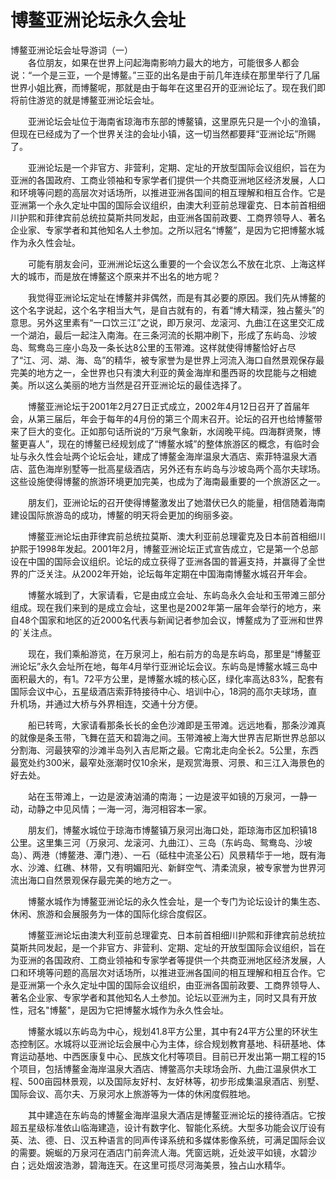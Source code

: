 # 博鳌亚洲论坛永久会址  
博鳌亚洲论坛会址导游词（一）  
　　各位朋友，如果在世界上问起海南影响力最大的地方，可能很多人都会说：“一个是三亚，一个是博鳌。”三亚的出名是由于前几年连续在那里举行了几届世界小姐比赛，而博鳌呢，那就是由于每年在这里召开的亚洲论坛了。现在我们即将前住游览的就是博鳌亚洲论坛会址。  

　　亚洲论坛会址位于海南省琼海市东部的博鳌镇，这里原先只是一个小的渔镇，但现在已经成为了一个世界关注的会址小镇，这一切当然都要拜“亚洲论坛”所赐了。  

　　亚洲论坛是一个非官方、非营利，定期、定址的开放型国际会议组织，旨在为亚洲的各国政府、工商业领袖和专家学者们提供一个共商亚洲地区经济发展，人口和环境等问题的高层次对话场所，以推进亚洲各国间的相互理解和相互合作。它是亚洲第一个永久定址中国的国际会议组织，由澳大利亚前总理霍克、日本前首相细川护熙和菲律宾前总统拉莫斯共同发起，由亚洲各国前政要、工商界领导人、著名企业家、专家学者和其他知名人土参加。之所以冠名“博鳌”，是因为它把博鳌水城作为永久性会址。  

　　可能有朋友会问，亚洲洲论坛这么重要的一个会议怎么不放在北京、上海这样大的城市，而是放在博鳌这个原来并不出名的地方呢？  

　　我觉得亚洲论坛定址在博鳌并非偶然，而是有其必要的原因。我们先从博鳌的这个名字说起，这个名字相当大气，是自古就有的，有着“博大精深，独占鳌头”的意思。另外这里素有“一口饮三江”之说，即万泉河、龙滚河、九曲江在这里交汇成一个湖泊，最后一起注入南海。在三条河流的长期冲刷下，形成了东屿岛、沙坡岛、鸳鸯岛三座小岛及一条长达8公里的玉带滩。这样就使得博鳌恰好占尽了“江、河、湖、海、岛”的精华，被专家誉为是世界上河流入海口自然景观保存最完美的地方之一，全世界也只有澳大利亚的黄金海岸和墨西哥的坎昆能与之相媲美。所以这么美丽的地方当然是召开亚洲论坛的最佳选择了。  

　　博鳌亚洲论坛于2001年2月27日正式成立，2002年4月12日召开了首届年会，从第三届后，年会于每年的4月份的第三个周末召开。论坛的召开也给博鳌带来了巨大的变化。正如那句话所说的“万泉气象新，水阔晚平纯。四海群贤聚，博鳌更喜人”，现在的博鳌已经规划成了“博鳌水城”的整体旅游区的概念，有临时会址与永久性会址两个论坛会址，建成了博鳌金海岸温泉大酒店、索菲特温泉大酒店、蓝色海岸别墅等一批高星级酒店，另外还有东屿岛与沙坡岛两个高尔夫球场。这些设施使得博鳌的旅游环境更加完美，也成为了海南最重要的一个旅游区之一。  

　　朋友们，亚洲论坛的召开使得博鳌激发出了她潜伏已久的能量，相信随着海南建设国际旅游岛的成功，博鳌的明天将会更加的绚丽多姿。  

　　博鳌亚洲论坛由菲律宾前总统拉莫斯、澳大利亚前总理霍克及日本前首相细川护熙于1998年发起。2001年2月，博鳌亚洲论坛正式宣告成立，它是第一个总部设在中国的国际会议组织。论坛的成立获得了亚洲各国的普遍支持，并赢得了全世界的广泛关注。从2002年开始，论坛每年定期在中国海南博鳌水城召开年会。  

　　博鳌水城到了，大家请看，它是由成立会址、东屿岛永久会址和玉带滩三部分组成。现在我们来到的是成立会址，这里也是2002年第一届年会举行的地方，来自48个国家和地区的近2000名代表与新闻记者参加会议，博鳌成为了亚洲和世界的`关注点。  

　　现在，我们乘船游览，在万泉河上，船右前方的岛是东屿岛，那里是“博鳌亚洲论坛”永久会址所在地，每年4月举行亚洲论坛会议。东屿岛是博鳌水城三岛中面积最大的，有1。72平方公里，是博鳌水城的核心区，绿化率高达83%，配套有国际会议中心，五星级酒店索菲特接待中心、培训中心，18洞的高尔夫球场，直升机场，并通过大桥与外界相连，交通十分方便。  

　　船已转弯，大家请看那条长长的金色沙滩即是玉带滩。远远地看，那条沙滩真的就像是条玉带，飞舞在蓝天和碧海之间。玉带滩被上海大世界吉尼斯世界总部以分割海、河最狭窄的沙滩半岛列入吉尼斯之最。它南北走向全长2。5公里，东西最宽处约300米，最窄处涨潮时仅10余米，是观赏海景、河景、和三江入海景色的好去处。  

　　站在玉带滩上，一边是波涛汹涌的南海；一边是波平如镜的万泉河，一静一动，动静之中见风情；一海一河，海河相容本一家。  

　　朋友们，博鳌水城位于琼海市博鳌镇万泉河出海口处，距琼海市区加积镇18公里。这里集三河（万泉河、龙滚河、九曲江）、三岛（东屿岛、鸳鸯岛、沙坡岛）、两港（博鳌港、潭门港）、一石（砥柱中流圣公石）风景精华于一地，既有海水、沙滩、红礁、林带，又有明媚阳光、新鲜空气、清柔流泉，被专家誉为世界河流出海口自然景观保存最完美的地方之一。  

　　博鳌水城作为博鳌亚洲论坛的永久性会址，是一个专门为论坛设计的集生态、休闲、旅游和会展服务为一体的国际化综合度假区。  

　　博鳌亚洲论坛由澳大利亚前总理霍克、日本前首相细川护熙和菲律宾前总统拉莫斯共同发起，是一个非官方、非营利、定期、定址的开放型国际会议组织，旨在为亚洲的各国政府、工商业领袖和专家学者等提供一个共商亚洲地区经济发展，人口和环境等问题的高层次对话场所，以推进亚洲各国间的相互理解和相互合作。它是亚洲第一个永久定址中国的国际会议组织，由亚洲各国前政要、工商界领导人、著名企业家、专家学者和其他知名人土参加。论坛以亚洲为主，同时又具有开放性，冠名"博鳌"，是因为它把博鳌水城作为永久性会址。  

　　博鳌水城以东屿岛为中心，规划41.8平方公里，其中有24平方公里的环状生态控制区。水城将以亚洲论坛会展中心为主体，综合规划教育基地、科研基地、体育运动基地、中西医康复中心、民族文化村等项目。目前已开发出第一期工程的15个项目，包括博鳌金海岸温泉大酒店、博鳖高尔夫球场会所、九曲江温泉供水工程、500亩园林景观，以及国际友好村、友好林等，初步形成集温泉酒店、别墅、国际会议、高尔夫、万泉河水上旅游等为一体的休闲度假胜地。  

　　其中建造在东屿岛的博鳌金海岸温泉大酒店是博鳌亚洲论坛的接待酒店。它按超五星级标准依山临海建造，设计有数字化、智能化系统。大型多功能会议厅设有英、法、德、日、汉五种语言的同声传译系统和多媒体影像系统，可满足国际会议的需要。婉蜒的万泉河在酒店门前奔流人海。凭窗远眺，近处波平如镜，水碧沙白；远处烟波浩渺，碧海连天。在这里可揽尽河海美景，独占山水精华。  